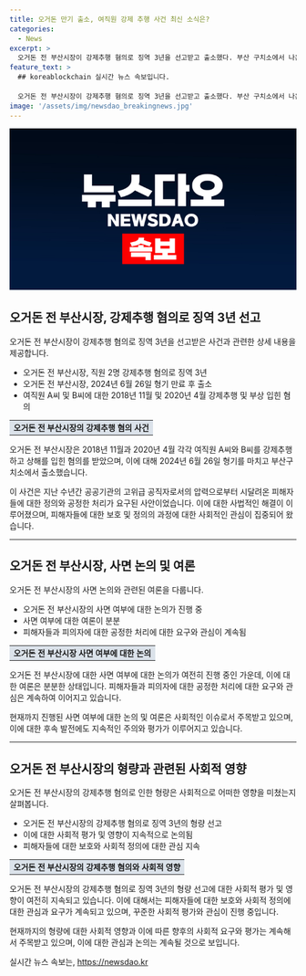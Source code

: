```yaml
---
title: 오거돈 만기 출소, 여직원 강제 추행 사건 최신 소식은?
categories:
  - News
excerpt: >
  오거돈 전 부산시장이 강제추행 혐의로 징역 3년을 선고받고 출소했다. 부산 구치소에서 나온 그는 지인들의 환영을 받았으나 취재진의 질문에는 대답을 하지 않았다. 오거돈 전 시장은 직원 A씨와 B씨를 강제추행하고 신상해를 입혔다는 혐의가 있다. 출소 후의 계획이나 시민들에게 전하고 싶은 메시지에 대해 입장을 밝히지 않았다.
feature_text: >
  ## koreablockchain 실시간 뉴스 속보입니다.

  오거돈 전 부산시장이 강제추행 혐의로 징역 3년을 선고받고 출소했다. 부산 구치소에서 나온 그는 지인들의 환영을 받았으나 취재진의 질문에는 대답을 하지 않았다. 오거돈 전 시장은 직원 A씨와 B씨를 강제추행하고 신상해를 입혔다는 혐의가 있다. 출소 후의 계획이나 시민들에게 전하고 싶은 메시지에 대해 입장을 밝히지 않았다.
image: '/assets/img/newsdao_breakingnews.jpg'
---
```


<p><img src="/assets/img/newsdao_breakingnews.jpg" alt="koreablockchain 속보" /></p>

<h2 data-ke-size="size26">오거돈 전 부산시장, 강제추행 혐의로 징역 3년 선고</h2>

<p data-ke-size="size16">오거돈 전 부산시장이 강제추행 혐의로 징역 3년을 선고받은 사건과 관련한 상세 내용을 제공합니다.</p>

<ul>
  <li>오거돈 전 부산시장, 직원 2명 강제추행 혐의로 징역 3년</li>
  <li>오거돈 전 부산시장, 2024년 6월 26일 형기 만료 후 출소</li>
  <li>여직원 A씨 및 B씨에 대한 2018년 11월 및 2020년 4월 강제추행 및 부상 입힌 혐의</li>
</ul>

<table>
  <tr>
    <td style="text-align: center; background-color: #21538527; height: 17px;"><b>오거돈 전 부산시장의 강제추행 혐의 사건</b></td>
  </tr>
</table>

<p data-ke-size="size16">오거돈 전 부산시장은 2018년 11월과 2020년 4월 각각 여직원 A씨와 B씨를 강제추행하고 상해를 입힌 혐의를 받았으며, 이에 대해 2024년 6월 26일 형기를 마치고 부산구치소에서 출소했습니다.</p>

<p data-ke-size="size16">이 사건은 지난 수년간 공공기관의 고위급 공직자로서의 압력으로부터 시달려온 피해자들에 대한 정의와 공정한 처리가 요구된 사안이었습니다. 이에 대한 사법적인 해결이 이루어졌으며, 피해자들에 대한 보호 및 정의의 과정에 대한 사회적인 관심이 집중되어 왔습니다.</p>

<hr>

<h2 data-ke-size="size26">오거돈 전 부산시장, 사면 논의 및 여론</h2>

<p data-ke-size="size16">오거돈 전 부산시장의 사면 논의와 관련된 여론을 다룹니다.</p>

<ul>
  <li>오거돈 전 부산시장의 사면 여부에 대한 논의가 진행 중</li>
  <li>사면 여부에 대한 여론이 분분</li>
  <li>피해자들과 피의자에 대한 공정한 처리에 대한 요구와 관심이 계속됨</li>
</ul>

<table>
  <tr>
    <td style="text-align: center; background-color: #21538527; height: 17px;"><b>오거돈 전 부산시장 사면 여부에 대한 논의</b></td>
  </tr>
</table>

<p data-ke-size="size16">오거돈 전 부산시장에 대한 사면 여부에 대한 논의가 여전히 진행 중인 가운데, 이에 대한 여론은 분분한 상태입니다. 피해자들과 피의자에 대한 공정한 처리에 대한 요구와 관심은 계속하여 이어지고 있습니다.</p>

<p data-ke-size="size16">현재까지 진행된 사면 여부에 대한 논의 및 여론은 사회적인 이슈로서 주목받고 있으며, 이에 대한 후속 발전에도 지속적인 주의와 평가가 이루어지고 있습니다.</p>

<hr>

<h2 data-ke-size="size26">오거돈 전 부산시장의 형량과 관련된 사회적 영향</h2>

<p data-ke-size="size16">오거돈 전 부산시장의 강제추행 혐의로 인한 형량은 사회적으로 어떠한 영향을 미쳤는지 살펴봅니다.</p>

<ul>
  <li>오거돈 전 부산시장의 강제추행 혐의로 징역 3년의 형량 선고</li>
  <li>이에 대한 사회적 평가 및 영향이 지속적으로 논의됨</li>
  <li>피해자들에 대한 보호와 사회적 정의에 대한 관심 지속</li>
</ul>

<table>
  <tr>
    <td style="text-align: center; background-color: #21538527; height: 17px;"><b>오거돈 전 부산시장의 강제추행 혐의와 사회적 영향</b></td>
  </tr>
</table>

<p data-ke-size="size16">오거돈 전 부산시장의 강제추행 혐의로 징역 3년의 형량 선고에 대한 사회적 평가 및 영향이 여전히 지속되고 있습니다. 이에 대해서는 피해자들에 대한 보호와 사회적 정의에 대한 관심과 요구가 계속되고 있으며, 꾸준한 사회적 평가와 관심이 진행 중입니다.</p>

<p data-ke-size="size16">현재까지의 형량에 대한 사회적 영향과 이에 따른 향후의 사회적 요구와 평가는 계속해서 주목받고 있으며, 이에 대한 관심과 논의는 계속될 것으로 보입니다.</p>
실시간 뉴스 속보는, <a href="https://newsdao.kr" rel="dofollow">https://newsdao.kr</a>


